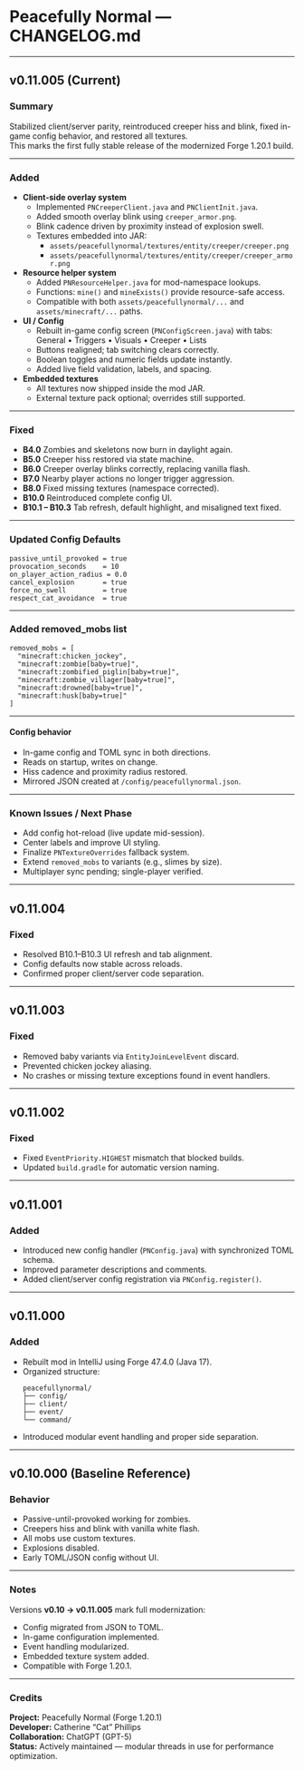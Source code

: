 # Peacefully Normal — CHANGELOG.md

---

## v0.11.005 (Current)

### Summary
Stabilized client/server parity, reintroduced creeper hiss and blink, fixed in-game config behavior, and restored all textures.  
This marks the first fully stable release of the modernized Forge 1.20.1 build.

---

### Added
- **Client-side overlay system**
  - Implemented `PNCreeperClient.java` and `PNClientInit.java`.
  - Added smooth overlay blink using `creeper_armor.png`.
  - Blink cadence driven by proximity instead of explosion swell.
  - Textures embedded into JAR:
    - `assets/peacefullynormal/textures/entity/creeper/creeper.png`
    - `assets/peacefullynormal/textures/entity/creeper/creeper_armor.png`
- **Resource helper system**
  - Added `PNResourceHelper.java` for mod-namespace lookups.
  - Functions: `mine()` and `mineExists()` provide resource-safe access.
  - Compatible with both `assets/peacefullynormal/...` and `assets/minecraft/...` paths.
- **UI / Config**
  - Rebuilt in-game config screen (`PNConfigScreen.java`) with tabs:  
    General • Triggers • Visuals • Creeper • Lists
  - Buttons realigned; tab switching clears correctly.
  - Boolean toggles and numeric fields update instantly.
  - Added live field validation, labels, and spacing.
- **Embedded textures**
  - All textures now shipped inside the mod JAR.
  - External texture pack optional; overrides still supported.

---

### Fixed
- **B4.0**  Zombies and skeletons now burn in daylight again.  
- **B5.0**  Creeper hiss restored via state machine.  
- **B6.0**  Creeper overlay blinks correctly, replacing vanilla flash.  
- **B7.0**  Nearby player actions no longer trigger aggression.  
- **B8.0**  Fixed missing textures (namespace corrected).  
- **B10.0**  Reintroduced complete config UI.  
- **B10.1 – B10.3**  Tab refresh, default highlight, and misaligned text fixed.

---

### Updated Config Defaults
```
passive_until_provoked = true
provocation_seconds    = 10
on_player_action_radius = 0.0
cancel_explosion       = true
force_no_swell         = true
respect_cat_avoidance  = true
```

---

### Added removed_mobs list
```
removed_mobs = [
  "minecraft:chicken_jockey",
  "minecraft:zombie[baby=true]",
  "minecraft:zombified_piglin[baby=true]",
  "minecraft:zombie_villager[baby=true]",
  "minecraft:drowned[baby=true]",
  "minecraft:husk[baby=true]"
]
```

---

#### Config behavior
- In-game config and TOML sync in both directions.  
- Reads on startup, writes on change.  
- Hiss cadence and proximity radius restored.  
- Mirrored JSON created at `/config/peacefullynormal.json`.

---

### Known Issues / Next Phase
- Add config hot-reload (live update mid-session).  
- Center labels and improve UI styling.  
- Finalize `PNTextureOverrides` fallback system.  
- Extend `removed_mobs` to variants (e.g., slimes by size).  
- Multiplayer sync pending; single-player verified.

---

## v0.11.004
### Fixed
- Resolved B10.1–B10.3 UI refresh and tab alignment.  
- Config defaults now stable across reloads.  
- Confirmed proper client/server code separation.

---

## v0.11.003
### Fixed
- Removed baby variants via `EntityJoinLevelEvent` discard.  
- Prevented chicken jockey aliasing.  
- No crashes or missing texture exceptions found in event handlers.

---

## v0.11.002
### Fixed
- Fixed `EventPriority.HIGHEST` mismatch that blocked builds.  
- Updated `build.gradle` for automatic version naming.

---

## v0.11.001
### Added
- Introduced new config handler (`PNConfig.java`) with synchronized TOML schema.  
- Improved parameter descriptions and comments.  
- Added client/server config registration via `PNConfig.register()`.

---

## v0.11.000
### Added
- Rebuilt mod in IntelliJ using Forge 47.4.0 (Java 17).  
- Organized structure:
  ```
  peacefullynormal/
  ├── config/
  ├── client/
  ├── event/
  └── command/
  ```
- Introduced modular event handling and proper side separation.

---

## v0.10.000 (Baseline Reference)
### Behavior
- Passive-until-provoked working for zombies.  
- Creepers hiss and blink with vanilla white flash.  
- All mobs use custom textures.  
- Explosions disabled.  
- Early TOML/JSON config without UI.

---

### Notes
Versions **v0.10 → v0.11.005** mark full modernization:  
- Config migrated from JSON to TOML.  
- In-game configuration implemented.  
- Event handling modularized.  
- Embedded texture system added.  
- Compatible with Forge 1.20.1.

---

### Credits
**Project:** Peacefully Normal (Forge 1.20.1)  
**Developer:** Catherine “Cat” Phillips  
**Collaboration:** ChatGPT (GPT-5)  
**Status:** Actively maintained — modular threads in use for performance optimization.

